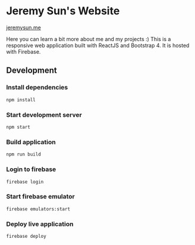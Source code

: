 # Jeremy Sun's Website

[jeremysun.me](https://jeremysun.me/)

Here you can learn a bit more about me and my projects :) 
This is a responsive web application built with ReactJS and Bootstrap 4. It is hosted with Firebase.

## Development

### Install dependencies
```
npm install
```

### Start development server
```
npm start
```

### Build application
```
npm run build
```

### Login to firebase
```
firebase login
```

### Start firebase emulator
```
firebase emulators:start
```

### Deploy live application
```
firebase deploy
```

### 
